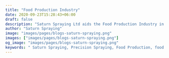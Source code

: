 ```yaml
---
title: "Food Production Industry"
date: 2020-09-23T15:28:43+06:00
draft: false
description: "Saturn Spraying Ltd aids the Food Production Industry in automating operations with bespoke food processing machinery, enhancing efficiency and quality."
author: "Saturn Spraying"
image: "images/pages/blogs-saturn-spraying.png"
images: ["images/pages/blogs-saturn-spraying.png"]
og_image: "images/pages/blogs-saturn-spraying.png"
keywords: " Saturn Spraying, Precision Spraying, Food Production, food spraying systems"
---
```

